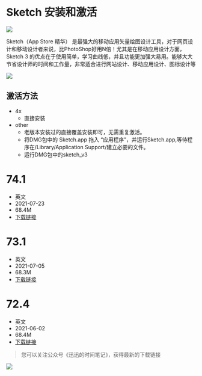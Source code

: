 # Sketch 安装和激活

![](https://xunxun2hei.oss-cn-shanghai.aliyuncs.com/documents/sketch/550070-sketch.png)

Sketch（App Store 精华） 是最强大的移动应用矢量绘图设计工具，对于网页设计和移动设计者来说，比PhotoShop好用N倍！尤其是在移动应用设计方面，Sketch 3 的优点在于使用简单，学习曲线低，并且功能更加强大易用。能够大大节省设计师的时间和工作量，非常适合进行网站设计、移动应用设计、图标设计等

![](https://xunxun2hei.oss-cn-shanghai.aliyuncs.com/documents/sketch/big-sur-header%402x.png)

## 激活方法
- 4x 
  - 直接安装
- other 
  - 老版本安装过的直接覆盖安装即可，无需重复激活。
  - 将DMG包中的 Sketch.app 拖入 “应用程序”，并运行Sketch.app,等待程序在/Library/Application Support/建立必要的文件。
  - 运行DMG包中的sketch_v3

# 74.1
- 英文
- 2021-07-23
- 68.4M
- [下载链接](https://xclient.lanzoui.com/ir7d6rqoh6f)

# 73.1
- 英文
- 2021-07-05
- 68.3M
- [下载链接](https://xclient.lanzoui.com/iOgo8qyee3g)

# 72.4
- 英文
- 2021-06-02
- 68.4M
- [下载链接](https://xclient.lanzoui.com/iKk7Wpp1bwj)

<div style="display: none">https://xclient.info/s/</div>

> 您可以关注公众号《迅迅的时间笔记》，获得最新的下载链接

![](https://xunxun2hei.oss-cn-shanghai.aliyuncs.com/system/qrcode_for_gh_d14fa0fe79e4_258.jpg)